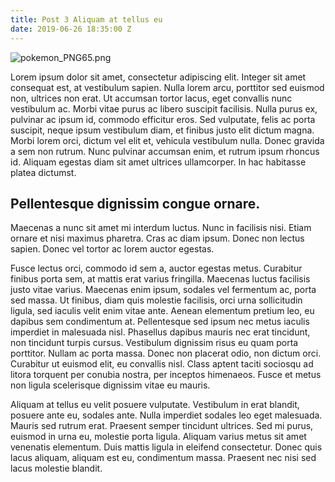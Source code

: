 ```yaml
---
title: Post 3 Aliquam at tellus eu
date: 2019-06-26 18:35:00 Z
---
```


![pokemon_PNG65.png](/uploads/pokemon_PNG65.png)

Lorem ipsum dolor sit amet, consectetur adipiscing elit. Integer sit amet consequat est, at vestibulum sapien. Nulla lorem arcu, porttitor sed euismod non, ultrices non erat. Ut accumsan tortor lacus, eget convallis nunc vestibulum ac. Morbi vitae purus ac libero suscipit facilisis. Nulla purus ex, pulvinar ac ipsum id, commodo efficitur eros. Sed vulputate, felis ac porta suscipit, neque ipsum vestibulum diam, et finibus justo elit dictum magna. Morbi lorem orci, dictum vel elit et, vehicula vestibulum nulla. Donec gravida a sem non rutrum. Nunc pulvinar accumsan enim, et rutrum ipsum rhoncus id. Aliquam egestas diam sit amet ultrices ullamcorper. In hac habitasse platea dictumst.

## Pellentesque dignissim congue ornare.

Maecenas a nunc sit amet mi interdum luctus. Nunc in facilisis nisi. Etiam ornare et nisi maximus pharetra. Cras ac diam ipsum. Donec non lectus sapien. Donec vel tortor ac lorem auctor egestas.

Fusce lectus orci, commodo id sem a, auctor egestas metus. Curabitur finibus porta sem, at mattis erat varius fringilla. Maecenas luctus facilisis justo vitae varius. Maecenas enim ipsum, sodales vel fermentum ac, porta sed massa. Ut finibus, diam quis molestie facilisis, orci urna sollicitudin ligula, sed iaculis velit enim vitae ante. Aenean elementum pretium leo, eu dapibus sem condimentum at. Pellentesque sed ipsum nec metus iaculis imperdiet in malesuada nisl. Phasellus dapibus mauris nec erat tincidunt, non tincidunt turpis cursus. Vestibulum dignissim risus eu quam porta porttitor. Nullam ac porta massa. Donec non placerat odio, non dictum orci. Curabitur ut euismod elit, eu convallis nisl. Class aptent taciti sociosqu ad litora torquent per conubia nostra, per inceptos himenaeos. Fusce et metus non ligula scelerisque dignissim vitae eu mauris.

Aliquam at tellus eu velit posuere vulputate. Vestibulum in erat blandit, posuere ante eu, sodales ante. Nulla imperdiet sodales leo eget malesuada. Mauris sed rutrum erat. Praesent semper tincidunt ultrices. Sed mi purus, euismod in urna eu, molestie porta ligula. Aliquam varius metus sit amet venenatis elementum. Duis mattis ligula in eleifend consectetur. Donec quis lacus aliquam, aliquam est eu, condimentum massa. Praesent nec nisi sed lacus molestie blandit.